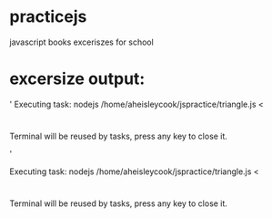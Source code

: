 # practicejs
javascript books exceriszes for school
# excersize output:

'
 Executing task: nodejs /home/aheisleycook/jspractice/triangle.js <

#
##
###
####
#####

Terminal will be reused by tasks, press any key to close it.

'

 Executing task: nodejs /home/aheisleycook/jspractice/triangle.js <

#
##
###
####
#####

Terminal will be reused by tasks, press any key to close it.
